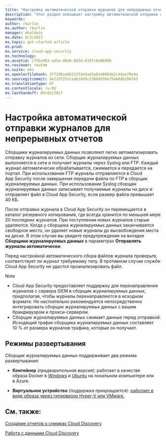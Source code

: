 ```yaml
---
title: "Настройка автоматической отправки журналов для непрерывных отчетов | Документы Майкрософт"
description: "Этот раздел описывает настройку автоматической отправки журналов для непрерывных отчетов в Cloud App Security."
keywords: 
author: rkarlin
ms.author: rkarlin
manager: mbaldwin
ms.date: 9/3/2017
ms.topic: get-started-article
ms.prod: 
ms.service: cloud-app-security
ms.technology: 
ms.assetid: c75ba963-ad5a-48e6-8d5d-610fc6e0b990
ms.reviewer: reutam
ms.suite: ems
ms.openlocfilehash: 37f288aa66213fde4ad3a0146064b2c44ea79e4a
ms.sourcegitcommit: de133f251ceab10d9c2306dd76e75a68db206743
ms.translationtype: HT
ms.contentlocale: ru-RU
ms.lasthandoff: 09/03/2017
---
```

# <a name="configure-automatic-log-upload-for-continuous-reports"></a>Настройка автоматической отправки журналов для непрерывных отчетов


Сборщики журналируемых данных позволяют легко автоматизировать отправку журналов из сети. Сборщик журналируемых данных выполняется в сети и получает журналы через Syslog или FTP. Каждый журнал автоматически обрабатывается, сжимается и передается на портал. При использовании FTP журналы отправляются в Cloud App Security после завершения передачи файла по FTP в сборщик журналируемых данных.  При использовании Syslog сборщик журналируемых данных записывает получаемые журналы на диск и отправляет файл в Cloud App Security, если размер файла превышает 40 КБ.

После отправки журнала в Cloud App Security он перемещается в каталог резервного копирования, где всегда хранится по меньшей мере 20 последних журналов. При поступлении новых журналов старые удаляются. Когда у сборщика журналируемых данных заканчивается свободное место, он удаляет новые журналы до высвобождения места на диске. В этом случае вы увидите предупреждение на вкладке **Сборщики журналируемых данных** в параметрах **Отправлять журналы автоматически**.

Перед настройкой автоматического сбора файлов журнала проверьте, соответствует ли журнал требуемому типу. В противном случае службе Cloud App Security не удастся проанализировать файл.

> [!NOTE]
>-  Cloud App Security предоставляет поддержку для перенаправления журналов с сервера SIEM в сборщик журналируемых данных, предполагая, чтобы журналы перенаправляются в исходном формате. Но настоятельно рекомендуется непосредственно интегрировать сборщик журналируемых данных с вашим брандмауэром и прокси-сервером.
>- Сборщик журналируемых данных сжимает данные перед отправкой. Исходящий трафик сборщика журналируемых данных составляет 10 % от размера журналов трафика, которые он получает. 

## <a name="deployment-modes"></a>Режимы развертывания

Сборщик журналируемых данных поддерживает два режима развертывания:

-   **Контейнер** (*предварительная версия*): работает в качестве образа Docker в [Windows](discovery-docker-windows.md) и [Ubuntu](discovery-docker-ubuntu.md) на локальном компьютере или в Azure. 



-   **Виртуальное устройство** (*поддержка прекращается*): [работает в виде образа через гипервизор Hyper-V или VMware.](configure-automatic-log-upload-for-continuous-reports.md)




## <a name="see-also"></a>См. также:
 
[Создание отчетов о снимках Cloud Discovery](create-snapshot-cloud-discovery-reports.md)

[Работа с данными Cloud Discovery](working-with-cloud-discovery-data.md)

